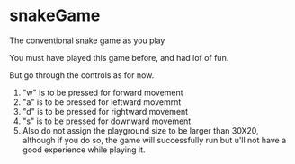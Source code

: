 # snakeGame
The conventional snake game as you play

You must have played this game before, and had lof of fun.

But go through the controls as for now.
  1. "w" is to be pressed for forward movement
  2. "a" is to be pressed for leftward movemrnt
  3. "d" is to be pressed for rightward movement 
  4. "s" is to be pressed for downward movement
  5. Also do not assign the playground size to be larger than 30X20, although if you do so, the game will successfully run but u'll not have a good experience while playing it.
  
  
